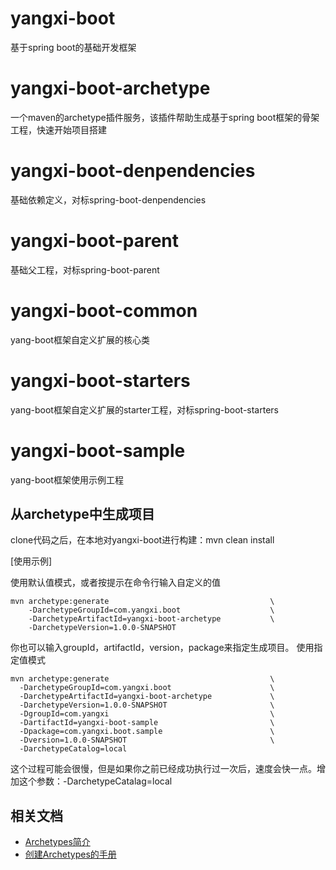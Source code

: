 # yangxi-boot
基于spring boot的基础开发框架

# yangxi-boot-archetype
一个maven的archetype插件服务，该插件帮助生成基于spring boot框架的骨架工程，快速开始项目搭建

# yangxi-boot-denpendencies
基础依赖定义，对标spring-boot-denpendencies

# yangxi-boot-parent
基础父工程，对标spring-boot-parent

# yangxi-boot-common
yang-boot框架自定义扩展的核心类

# yangxi-boot-starters
yang-boot框架自定义扩展的starter工程，对标spring-boot-starters

# yangxi-boot-sample
yang-boot框架使用示例工程

## 从archetype中生成项目
clone代码之后，在本地对yangxi-boot进行构建：mvn clean install

[使用示例]

使用默认值模式，或者按提示在命令行输入自定义的值
```
mvn archetype:generate                                    \
	-DarchetypeGroupId=com.yangxi.boot                    \
	-DarchetypeArtifactId=yangxi-boot-archetype           \
	-DarchetypeVersion=1.0.0-SNAPSHOT
```

你也可以输入groupId，artifactId，version，package来指定生成项目。
使用指定值模式
```
mvn archetype:generate                                    \
  -DarchetypeGroupId=com.yangxi.boot                      \
  -DarchetypeArtifactId=yangxi-boot-archetype             \
  -DarchetypeVersion=1.0.0-SNAPSHOT                       \
  -DgroupId=com.yangxi                                    \
  -DartifactId=yangxi-boot-sample                         \
  -Dpackage=com.yangxi.boot.sample                        \
  -Dversion=1.0.0-SNAPSHOT                                \
  -DarchetypeCatalog=local
```


这个过程可能会很慢，但是如果你之前已经成功执行过一次后，速度会快一点。增加这个参数：-DarchetypeCatalag=local


## 相关文档

* [Archetypes简介](https://maven.apache.org/guides/introduction/introduction-to-archetypes.html)
* [创建Archetypes的手册](https://maven.apache.org/guides/mini/guide-creating-archetypes.html)